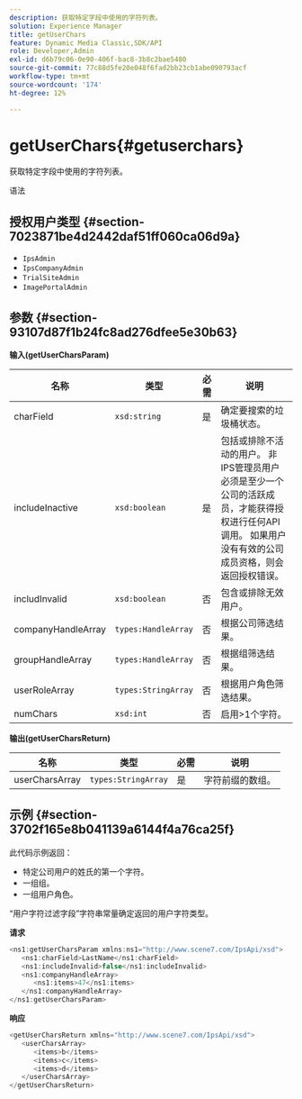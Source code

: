 ```yaml
---
description: 获取特定字段中使用的字符列表。
solution: Experience Manager
title: getUserChars
feature: Dynamic Media Classic,SDK/API
role: Developer,Admin
exl-id: d6b79c06-0e90-406f-bac8-3b8c2bae5480
source-git-commit: 77c88d5fe20e048f6fad2bb23cb1abe090793acf
workflow-type: tm+mt
source-wordcount: '174'
ht-degree: 12%

---
```


# getUserChars{#getuserchars}

获取特定字段中使用的字符列表。

语法

## 授权用户类型 {#section-7023871be4d2442daf51ff060ca06d9a}

* `IpsAdmin`
* `IpsCompanyAdmin`
* `TrialSiteAdmin`
* `ImagePortalAdmin`

## 参数 {#section-93107d87f1b24fc8ad276dfee5e30b63}

**输入(getUserCharsParam)**

| 名称 | 类型 | 必需 | 说明 |
|---|---|---|---|
| charField | `xsd:string` | 是 | 确定要搜索的垃圾桶状态。 |
| includeInactive | `xsd:boolean` | 是 | 包括或排除不活动的用户。 非IPS管理员用户必须是至少一个公司的活跃成员，才能获得授权进行任何API调用。 如果用户没有有效的公司成员资格，则会返回授权错误。 |
| includInvalid | `xsd:boolean` | 否 | 包含或排除无效用户。 |
| companyHandleArray | `types:HandleArray` | 否 | 根据公司筛选结果。 |
| groupHandleArray | `types:HandleArray` | 否 | 根据组筛选结果。 |
| userRoleArray | `types:StringArray` | 否 | 根据用户角色筛选结果。 |
| numChars | `xsd:int` | 否 | 启用>1个字符。 |

**输出(getUserCharsReturn)**

| 名称 | 类型 | 必需 | 说明 |
|---|---|---|---|
| userCharsArray | `types:StringArray` | 是 | 字符前缀的数组。 |

## 示例 {#section-3702f165e8b041139a6144f4a76ca25f}

此代码示例返回：

* 特定公司用户的姓氏的第一个字符。
* 一组组。
* 一组用户角色。

“用户字符过滤字段”字符串常量确定返回的用户字符类型。

**请求**

```java
<ns1:getUserCharsParam xmlns:ns1="http://www.scene7.com/IpsApi/xsd">
   <ns1:charField>LastName</ns1:charField>
   <ns1:includeInvalid>false</ns1:includeInvalid>
   <ns1:companyHandleArray>
      <ns1:items>47</ns1:items>
   </ns1:companyHandleArray>
</ns1:getUserCharsParam>
```

**响应**

```java
<getUserCharsReturn xmlns="http://www.scene7.com/IpsApi/xsd">
   <userCharsArray>
      <items>b</items>
      <items>c</items>
      <items>d</items>
   </userCharsArray>
</getUserCharsReturn>
```

